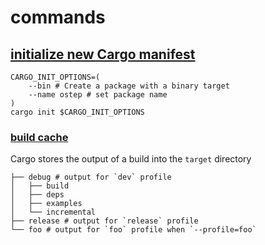 <!-- @format -->

# commands

## [initialize new Cargo manifest](https://doc.rust-lang.org/cargo/commands/cargo-init.html)

```shell
CARGO_INIT_OPTIONS=(
    --bin # Create a package with a binary target
    --name ostep # set package name
)
cargo init $CARGO_INIT_OPTIONS
```

### [build cache](https://doc.rust-lang.org/cargo/guide/build-cache.html)

Cargo stores the output of a build into the `target` directory

```shell
├── debug # output for `dev` profile
│   ├── build
│   ├── deps
│   ├── examples
│   └── incremental
├── release # output for `release` profile
└── foo # output for `foo` profile when `--profile=foo`
```
